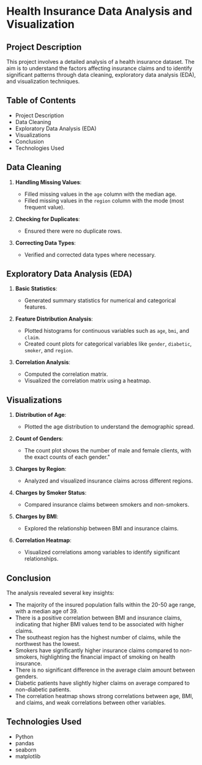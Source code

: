 # Health Insurance Data Analysis and Visualization

## Project Description
This project involves a detailed analysis of a health insurance dataset. The aim is to understand the factors affecting insurance claims and to identify significant patterns through data cleaning, exploratory data analysis (EDA), and visualization techniques.

## Table of Contents
- Project Description
- Data Cleaning
- Exploratory Data Analysis (EDA)
- Visualizations
- Conclusion
- Technologies Used

## Data Cleaning
1. **Handling Missing Values**:
   - Filled missing values in the `age` column with the median age.
   - Filled missing values in the `region` column with the mode (most frequent value).

2. **Checking for Duplicates**:
   - Ensured there were no duplicate rows.

3. **Correcting Data Types**:
   - Verified and corrected data types where necessary.

## Exploratory Data Analysis (EDA)
1. **Basic Statistics**:
   - Generated summary statistics for numerical and categorical features.

2. **Feature Distribution Analysis**:
   - Plotted histograms for continuous variables such as `age`, `bmi`, and `claim`.
   - Created count plots for categorical variables like `gender`, `diabetic`, `smoker`, and `region`.

3. **Correlation Analysis**:
   - Computed the correlation matrix.
   - Visualized the correlation matrix using a heatmap.

## Visualizations
1. **Distribution of Age**:
   - Plotted the age distribution to understand the demographic spread.

2. **Count of Genders**:
   - The count plot shows the number of male and female clients, with the exact counts of each gender."

3. **Charges by Region**:
   - Analyzed and visualized insurance claims across different regions.

4. **Charges by Smoker Status**:
   - Compared insurance claims between smokers and non-smokers.

5. **Charges by BMI**:
   - Explored the relationship between BMI and insurance claims.

6. **Correlation Heatmap**:
   - Visualized correlations among variables to identify significant relationships.

## Conclusion
The analysis revealed several key insights:
- The majority of the insured population falls within the 20-50 age range, with a median age of 39.
- There is a positive correlation between BMI and insurance claims, indicating that higher BMI values tend to be associated with higher claims.
- The southeast region has the highest number of claims, while the northwest has the lowest.
- Smokers have significantly higher insurance claims compared to non-smokers, highlighting the financial impact of smoking on health insurance.
- There is no significant difference in the average claim amount between genders.
- Diabetic patients have slightly higher claims on average compared to non-diabetic patients.
- The correlation heatmap shows strong correlations between age, BMI, and claims, and weak correlations between other variables.

## Technologies Used
- Python
- pandas
- seaborn
- matplotlib

